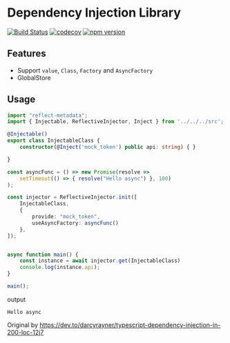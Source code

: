 # Dependency Injection Library

[![Build Status](https://travis-ci.org/mildjs/di.svg?branch=main)](https://travis-ci.org/mildjs/di) 
[![codecov](https://codecov.io/gh/mildjs/di/branch/main/graph/badge.svg?token=6wlUe1OgBT)](https://codecov.io/gh/mildjs/di)
[![npm version](https://badge.fury.io/js/%40mildjs%2Fdi.svg)](https://badge.fury.io/js/%40mildjs%2Fdi)

## Features

- Support `value`, `Class`, `Factory` and `AsyncFactory`
- GlobalStore

## Usage 

```typescript
import "reflect-metadata";
import { Injectable, ReflectiveInjector, Inject } from '../../../src';

@Injectable()
export class InjectableClass {
    constructor(@Inject('mock_token') public api: string) { }

}

const asyncFunc = () => new Promise(resolve =>
    setTimeout(() => { resolve("Hello async") }, 100)
);

const injector = ReflectiveInjector.init([
    InjectableClass,
    {
        provide: "mock_token",
        useAsyncFactory: asyncFunc()
    },
]);


async function main() {
    const instance = await injector.get(InjectableClass)
    console.log(instance.api);
}

main();
```

output

```
Hello async
```

Original by https://dev.to/darcyrayner/typescript-dependency-injection-in-200-loc-12j7